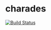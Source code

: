 # charades
[![Build Status](https://travis-ci.org/Pokawa/charades.svg?branch=main)](https://travis-ci.org/Pokawa/charades)
